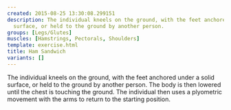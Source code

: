 ```yaml
---
created: 2015-08-25 13:30:08.299151
description: The individual kneels on the ground, with the feet anchored under a solid
  surface, or held to the ground by another person.
groups: [Legs/Glutes]
muscles: [Hamstrings, Pectorals, Shoulders]
template: exercise.html
title: Ham Sandwich
variants: []
---
```

The individual kneels on the ground, with the feet anchored under a solid surface, or held to the ground by another person. The body is then lowered until the chest is touching the ground. The individual then uses a plyometric movement with the arms to return to the starting position.